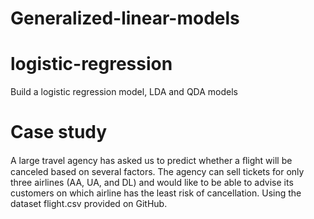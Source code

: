 # Generalized-linear-models
# logistic-regression
Build a logistic regression model, LDA and QDA models
# Case study
A large travel agency has asked us to predict whether a ﬂight will be canceled based on several factors. The agency can sell tickets for only three airlines (AA, UA, and DL) and would like to be able to advise its customers on which airline has the least risk of cancellation. Using the dataset flight.csv provided on GitHub. 
